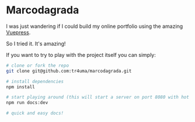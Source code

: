 # Marcodagrada
I was just wandering if I could build my online portfolio using the amazing [Vuepress](https://vuepress.vuejs.org/).

So I tried it. It's amazing!

If you want to try to play with the project itself you can simply:

``` bash
# clone or fork the repo
git clone git@github.com:tr4uma/marcodagrada.git

# install dependencies
npm install

# start playing around (this will start a server on port 8080 with hot reload)
npm run docs:dev

# quick and easy docs!
```
